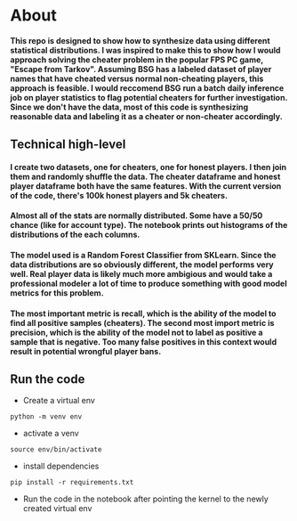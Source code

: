 # About
#### This repo is designed to show how to synthesize data using different statistical distributions.  I was inspired to make this to show how I would approach solving the cheater problem in the popular FPS PC game, "Escape from Tarkov".  Assuming BSG has a labeled dataset of player names that have cheated versus normal non-cheating players, this approach is feasible.  I would reccomend BSG run a batch daily inference job on player statistics to flag potential cheaters for further investigation.  Since we don't have the data, most of this code is synthesizing reasonable data and labeling it as a cheater or non-cheater accordingly.

## Technical high-level
#### I create two datasets, one for cheaters, one for honest players.  I then join them and randomly shuffle the data.  The cheater dataframe and honest player dataframe both have the same features.  With the current version of the code, there's 100k honest players and 5k cheaters.

#### Almost all of the stats are normally distributed.  Some have a 50/50 chance (like for account type).  The notebook prints out histograms of the distributions of the each columns.

#### The model used is a Random Forest Classifier from SKLearn.  Since the data distributions are so obviously different, the model performs very well.  Real player data is likely much more ambigious and would take a professional modeler a lot of time to produce something with good model metrics for this problem.

#### The most important metric is recall, which is the ability of the model to find all positive samples (cheaters).  The second most import metric is precision, which is the ability of the model not to label as positive a sample that is negative.  Too many false positives in this context would result in potential wrongful player bans.

## Run the code
* Create a virtual env
```
python -m venv env
```

* activate a venv
```
source env/bin/activate
```

* install dependencies
```
pip install -r requirements.txt
```

* Run the code in the notebook after pointing the kernel to the newly created virtual env